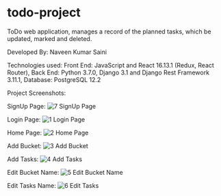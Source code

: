 # todo-project
ToDo web application, manages a record of the planned tasks, which be updated, marked and deleted.

Developed By: Naveen Kumar Saini

Technologies used:
Front End: JavaScript and React 16.13.1 (Redux, React Router),
Back End: Python 3.7.0, Django 3.1 and Django Rest Framework 3.11.1,
Database: PostgreSQL 12.2

Project Screenshots:

SignUp Page:
![7 SignUp Page](https://user-images.githubusercontent.com/52045990/103178433-beef6e00-48a8-11eb-990c-eb9e305d9765.PNG)




Login Page:
![1 Login Page](https://user-images.githubusercontent.com/52045990/103178269-4b992c80-48a7-11eb-9478-168708590337.PNG)




Home Page:
![2 Home Page](https://user-images.githubusercontent.com/52045990/103178424-b0a15200-48a8-11eb-8e2b-20e5df02f9f1.PNG)




Add Bucket:
![3 Add Bucket](https://user-images.githubusercontent.com/52045990/103178427-b39c4280-48a8-11eb-81e3-75863615eaa4.PNG)




Add Tasks:
![4 Add Tasks](https://user-images.githubusercontent.com/52045990/103178428-b6973300-48a8-11eb-9be8-bea60308cbfa.PNG)




Edit Bucket Name:
![5 Edit Bucket Name](https://user-images.githubusercontent.com/52045990/103178431-bd25aa80-48a8-11eb-8fac-c58074ba8667.PNG)




Edit Tasks Name:
![6 Edit Tasks](https://user-images.githubusercontent.com/52045990/103178432-beef6e00-48a8-11eb-8f6a-5c2b56b81913.PNG)


